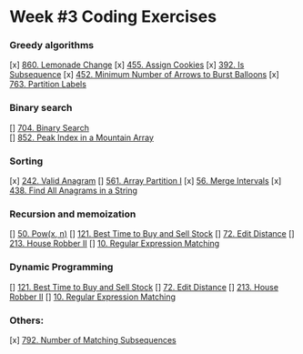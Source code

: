 # Week #3 Coding Exercises

### Greedy algorithms
[x]      [860. Lemonade Change](https://leetcode.com/problems/lemonade-change)
[x]      [455. Assign Cookies](https://leetcode.com/problems/assign-cookies/description/)
[x]      [392. Is Subsequence](https://leetcode.com/problems/is-subsequence/description/)
[x]      [452. Minimum Number of Arrows to Burst Balloons](https://leetcode.com/problems/minimum-number-of-arrows-to-burst-balloons/)
[x]      [763. Partition Labels](https://leetcode.com/problems/partition-labels/)


### Binary search
[]      [704. Binary Search](https://leetcode.com/problems/binary-search/description/)      
[]      [852. Peak Index in a Mountain Array](https://leetcode.com/problems/peak-index-in-a-mountain-array/description/)      


### Sorting
[x]      [242. Valid Anagram](https://leetcode.com/problems/valid-anagram/description/)
[]      [561. Array Partition I](https://leetcode.com/problems/array-partition-i/description/)
[x]      [56. Merge Intervals](https://leetcode.com/problems/merge-intervals/)
[x]      [438. Find All Anagrams in a String](https://leetcode.com/problems/find-all-anagrams-in-a-string/description/)


### Recursion and memoization
[]      [50. Pow(x, n)](https://leetcode.com/problems/powx-n/description/)
[]      [121. Best Time to Buy and Sell Stock](https://leetcode.com/problems/best-time-to-buy-and-sell-stock/description/)
[]      [72. Edit Distance](https://leetcode.com/problems/edit-distance/description/)
[]      [213. House Robber II](https://leetcode.com/problems/house-robber-ii/description/)
[]      [10. Regular Expression Matching](https://leetcode.com/problems/regular-expression-matching/)


### Dynamic Programming
[]      [121. Best Time to Buy and Sell Stock](https://leetcode.com/problems/best-time-to-buy-and-sell-stock/description/)
[]      [72. Edit Distance](https://leetcode.com/problems/edit-distance/description/)
[]      [213. House Robber II](https://leetcode.com/problems/house-robber-ii/description/)
[]      [10. Regular Expression Matching](https://leetcode.com/problems/regular-expression-matching/)


### Others:
[x]      [792. Number of Matching Subsequences](https://leetcode.com/problems/number-of-matching-subsequences/)